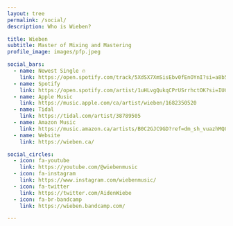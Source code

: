 ```yaml
---
layout: tree
permalink: /social/
description: Who is Wieben?

title: Wieben
subtitle: Master of Mixing and Mastering
profile_image: images/pfp.jpeg

social_bars:
  - name: Newest Single 🔥
    link: https://open.spotify.com/track/5XdSX7XmSisEbv0fEnOYnI?si=a8b5bfd39f6b46d2
  - name: Spotify
    link: https://open.spotify.com/artist/1uHLvgQukqCPrUSrrhctOK?si=IUCDvvvFTDeSY5kYh8ZZig
  - name: Apple Music
    link: https://music.apple.com/ca/artist/wieben/1682350520
  - name: Tidal
    link: https://tidal.com/artist/38789505
  - name: Amazon Music
    link: https://music.amazon.ca/artists/B0C2GJC9GD?ref=dm_sh_vuazhMQ8zMeRAYKL7U51jMqTx
  - name: Website
    link: https://wieben.ca/

social_circles:
  - icon: fa-youtube
    link: https://youtube.com/@wiebenmusic
  - icon: fa-instagram
    link: https://www.instagram.com/wiebenmusic/
  - icon: fa-twitter
    link: https://twitter.com/AidenWiebe
  - icon: fa-br-bandcamp
    link: https://wieben.bandcamp.com/

---
```

